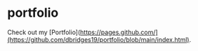 # portfolio

Check out my [Portfolio](https://pages.github.com/](https://github.com/dbridges19/portfolio/blob/main/index.html).
